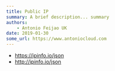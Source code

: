 ```yaml
---
title: Public IP
summary: A brief description... summary
authors:
    - Antonio Feijao UK
date: 2019-01-30
some_url: https://www.antoniocloud.com
---
```




* https://ipinfo.io/json
* http://ipinfo.io/json